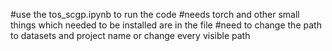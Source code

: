 #use the tos_scgp.ipynb to run the code
#needs torch and other small things which needed to be installed are in the file
#need to change the path to datasets and project name or change every visible path
